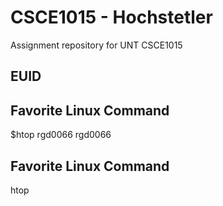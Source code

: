 # CSCE1015 - Hochstetler
Assignment repository for UNT CSCE1015
## EUID

## Favorite Linux Command
$htop
rgd0066
rgd0066
## Favorite Linux Command
htop
